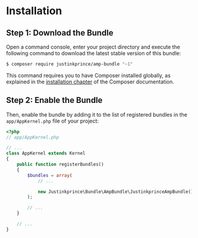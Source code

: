 Installation
============

Step 1: Download the Bundle
---------------------------

Open a command console, enter your project directory and execute the
following command to download the latest stable version of this bundle:

```bash
$ composer require justinkprince/amp-bundle "~1"
```

This command requires you to have Composer installed globally, as explained
in the [installation chapter](https://getcomposer.org/doc/00-intro.md)
of the Composer documentation.

Step 2: Enable the Bundle
-------------------------

Then, enable the bundle by adding it to the list of registered bundles
in the `app/AppKernel.php` file of your project:

```php
<?php
// app/AppKernel.php

// ...
class AppKernel extends Kernel
{
    public function registerBundles()
    {
        $bundles = array(
            // ...

            new Justinkprince\Bundle\AmpBundle\JustinkprinceAmpBundle(),
        );

        // ...
    }

    // ...
}
```
